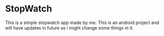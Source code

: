 # StopWatch
This is a simple stopwatch app made by me. This is an android project and will have updates in future as i might change some things in it.
